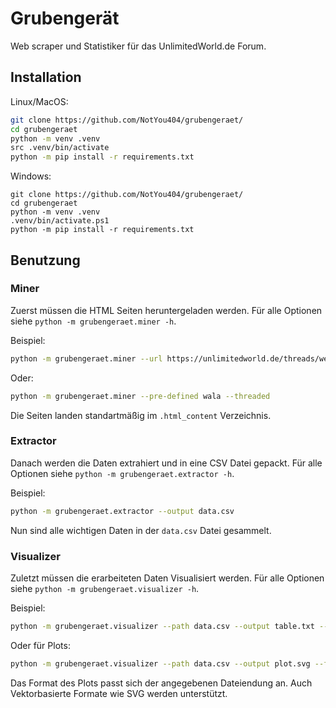 # Grubengerät
Web scraper und Statistiker für das UnlimitedWorld.de Forum.

## Installation

Linux/MacOS:

```sh
git clone https://github.com/NotYou404/grubengeraet/
cd grubengeraet
python -m venv .venv
src .venv/bin/activate
python -m pip install -r requirements.txt
```

Windows:

```pwsh
git clone https://github.com/NotYou404/grubengeraet/
cd grubengeraet
python -m venv .venv
.venv/bin/activate.ps1
python -m pip install -r requirements.txt
```

## Benutzung

### Miner

Zuerst müssen die HTML Seiten heruntergeladen werden.
Für alle Optionen siehe `python -m grubengeraet.miner -h`.

Beispiel:

```sh
python -m grubengeraet.miner --url https://unlimitedworld.de/threads/wer-als-letztes-antwortet-kriegt-viel-mehr-als-nur-128-dias.8439/ --threaded
```

Oder:

```sh
python -m grubengeraet.miner --pre-defined wala --threaded
```

Die Seiten landen standartmäßig im `.html_content` Verzeichnis.

### Extractor

Danach werden die Daten extrahiert und in eine CSV Datei gepackt.
Für alle Optionen siehe `python -m grubengeraet.extractor -h`.

Beispiel:

```sh
python -m grubengeraet.extractor --output data.csv
```

Nun sind alle wichtigen Daten in der `data.csv` Datei gesammelt.

### Visualizer

Zuletzt müssen die erarbeiteten Daten Visualisiert werden.
Für alle Optionen siehe `python -m grubengeraet.visualizer -h`.

Beispiel:

```sh
python -m grubengeraet.visualizer --path data.csv --output table.txt --format maua1_style_bbtable
```

Oder für Plots:

```sh
python -m grubengeraet.visualizer --path data.csv --output plot.svg --format some_sample_plot_function
```

Das Format des Plots passt sich der angegebenen Dateiendung an. Auch Vektorbasierte Formate wie SVG werden unterstützt.
